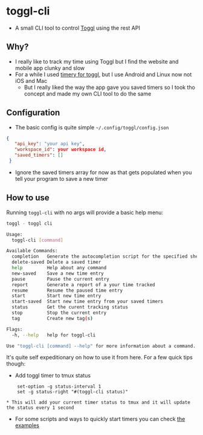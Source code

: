 # toggl-cli
* A small CLI tool to control [Toggl](https://toggl.com) using the rest API
## Why?
* I really like to track my time using Toggl but I find the website and mobile app clunky and slow
* For a while I used [timery for toggl](https://timeryapp.com/), but I use Android and Linux now not iOS and Mac
    * But I really liked the way the app gave you saved timers so I took tho concept and made my own CLI tool to do the same
## Configuration
* The basic config is quite simple
`~/.config/toggl/config.json`
```json
{
   "api_key": "your api key",
   "workspace_id": your workspace id,
   "saved_timers": []
 }
```
* Ignore the saved timers array for now as that gets populated when you tell your program to save a new timer
## How to use
Running `toggl-cli` with no args will provide a basic help menu:
```bash
toggl - toggl cli

Usage:
  toggl-cli [command]

Available Commands:
  completion   Generate the autocompletion script for the specified shell
  delete-saved Delete a saved timer
  help         Help about any command
  new-saved    Save a new time entry
  pause        Pause the current entry
  report       Generate a report of a your time tracked
  resume       Resume the paused time entry
  start        Start new time entry
  start-saved  Start new time entry from your saved timers
  status       Get the curent tracking status
  stop         Stop the current entry
  tag          Create new tag(s)

Flags:
  -h, --help   help for toggl-cli

Use "toggl-cli [command] --help" for more information about a command.
```

It's quite self expeditionary on how to use it from here. For a few quick tips
though:
* Add toggl timer to tmux status
```tmux
    set-option -g status-interval 1
    set -g status-right "#(toggl-cli status)"
```
    * This will add your current timer status to tmux and it will update the status every 1 second
* For some scripts and ways to quickly start timers you can check [the examples](https://github.com/skykosiner/toggl-cli/tree/master/examples)
